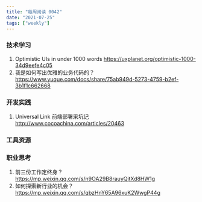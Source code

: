 ```yaml
---
title: "每周阅读 0042"
date: "2021-07-25"
tags: ["weekly"]
---
```


### 技术学习
1. Optimistic UIs in under 1000 words https://uxplanet.org/optimistic-1000-34d9eefe4c05
2. 我是如何写出优雅的业务代码的？ https://www.yuque.com/docs/share/75ab949d-5273-4759-b2ef-3b1f1c662668

### 开发实践
1. Universal Link 前端部署采坑记 http://www.cocoachina.com/articles/20463

### 工具资源

### 职业思考
1. 前三份工作定终身？ https://mp.weixin.qq.com/s/n9OA29B8rauyQjtXd8HW1g
2. 如何探索新行业的机会？https://mp.weixin.qq.com/s/qbzHnY65A96xuK2WwgP44g
